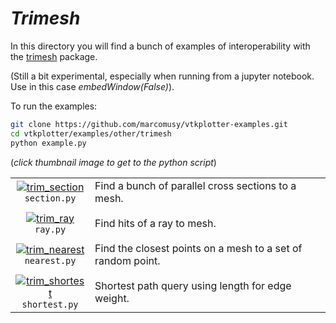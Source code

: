 # _Trimesh_ 

In this directory you will find a bunch of examples of interoperability with the 
[trimesh](https://trimsh.org) package. 

(Still a bit experimental, especially when running from a jupyter notebook. Use in this case _embedWindow(False)_).

To run the examples:
```bash
git clone https://github.com/marcomusy/vtkplotter-examples.git
cd vtkplotter/examples/other/trimesh
python example.py
```
(_click thumbnail image to get to the python script_)

|    |    |
|:-----------------------------------------------------------------------------------------------------------------------------------------------------------------------------------------------------------:|:-----|
| [![trim_section](https://user-images.githubusercontent.com/32848391/60594020-55220100-9da4-11e9-8d7f-281965616795.png)](https://github.com/marcomusy/vtkplotter-examples/blob/master/vtkplotter_examples/other/trimesh/section.py)<br/>`section.py`      | Find a bunch of parallel cross sections to a mesh. |
|    |    |
| [![trim_ray](https://user-images.githubusercontent.com/32848391/60594021-55220100-9da4-11e9-87be-f2004f1060df.png)](https://github.com/marcomusy/vtkplotter-examples/blob/master/vtkplotter_examples/other/trimesh/ray.py)<br/>`ray.py`                | Find hits of a ray to mesh. |
|    |    |
| [![trim_nearest](https://user-images.githubusercontent.com/32848391/60594022-55220100-9da4-11e9-82ba-19f38af63d35.png)](https://github.com/marcomusy/vtkplotter-examples/blob/master/vtkplotter_examples/other/trimesh/nearest.py)<br/>`nearest.py`    | Find the closest points on a mesh to a set of random point. |
|    |    |
| [![trim_shortest](https://user-images.githubusercontent.com/32848391/60594023-55220100-9da4-11e9-87b4-73ea7f8b04f7.png)](https://github.com/marcomusy/vtkplotter-examples/blob/master/vtkplotter_examples/other/trimesh/shortest.py)<br/>`shortest.py`      | Shortest path query using length for edge weight. |

